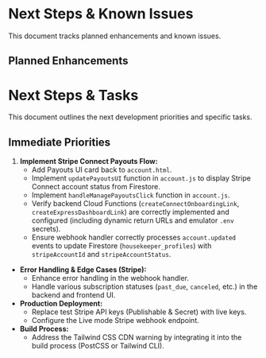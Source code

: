 # Next Steps & Known Issues

This document tracks planned enhancements and known issues.

## Planned Enhancements

# Next Steps & Tasks

This document outlines the next development priorities and specific tasks.

## Immediate Priorities

1.  **Implement Stripe Connect Payouts Flow:**
    *   Add Payouts UI card back to `account.html`.
    *   Implement `updatePayoutsUI` function in `account.js` to display Stripe Connect account status from Firestore.
    *   Implement `handleManagePayoutsClick` function in `account.js`.
    *   Verify backend Cloud Functions (`createConnectOnboardingLink`, `createExpressDashboardLink`) are correctly implemented and configured (including dynamic return URLs and emulator `.env` secrets).
    *   Ensure webhook handler correctly processes `account.updated` events to update Firestore (`housekeeper_profiles`) with `stripeAccountId` and `stripeAccountStatus`.

*   **Error Handling & Edge Cases (Stripe):**
    *   Enhance error handling in the webhook handler.
    *   Handle various subscription statuses (`past_due`, `canceled`, etc.) in the backend and frontend UI.
*   **Production Deployment:**
    *   Replace test Stripe API keys (Publishable & Secret) with live keys.
    *   Configure the Live mode Stripe webhook endpoint.
*   **Build Process:**
    *   Address the Tailwind CSS CDN warning by integrating it into the build process (PostCSS or Tailwind CLI).

